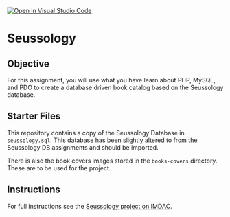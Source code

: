 [![Open in Visual Studio Code](https://classroom.github.com/assets/open-in-vscode-c66648af7eb3fe8bc4f294546bfd86ef473780cde1dea487d3c4ff354943c9ae.svg)](https://classroom.github.com/online_ide?assignment_repo_id=9310209&assignment_repo_type=AssignmentRepo)
# Seussology

## Objective
For this assignment, you will use what you have learn about PHP, MySQL, and PDO to create a database driven book catalog based on the Seussology database.

## Starter Files
This repository contains a copy of the Seussology Database in `seussology.sql`. This database has been slightly altered to from the Seussology DB assignments and should be imported. 

There is also the book covers images stored in the `books-covers` directory. These are to be used for the project. 

## Instructions
For full instructions see the [Seussology project on IMDAC](https://imdac.github.io/mtm6405/projects/seussology.html).
